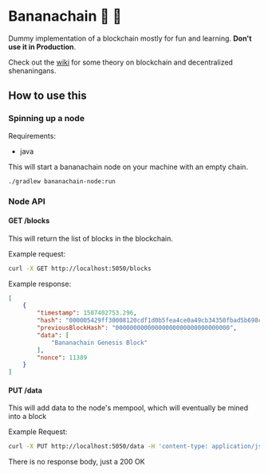 # Bananachain :banana: :link:
Dummy implementation of a blockchain mostly for fun and learning. **Don't use it in Production**.

Check out the [wiki](https://github.com/madoke/bananachain/wiki) for some theory on blockchain and decentralized shenaningans.

## How to use this

### Spinning up a node

Requirements:
- java

This will start a bananachain node on your machine with an empty chain.

```bash
./gradlew bananachain-node:run
```

### Node API

#### GET /blocks
This will return the list of blocks in the blockchain.

Example request:
```bash
curl -X GET http://localhost:5050/blocks 
```

Example response:
```json
[
    {
        "timestamp": 1507402753.296,
        "hash": "000005429ff30008120cdf1d0b5fea4ce0a49cb34350fbad5b698c1c3a3e92dc",
        "previousBlockHash": "00000000000000000000000000000000",
        "data": [
            "Bananachain Genesis Block"
        ],
        "nonce": 11389
    }
]
```

#### PUT /data

This will add data to the node's mempool, which will eventually be mined into a block

Example Request:
```bash
curl -X PUT http://localhost:5050/data -H 'content-type: application/json' -d '{"data":"Test data !"}'
```

There is no response body, just a 200 OK

